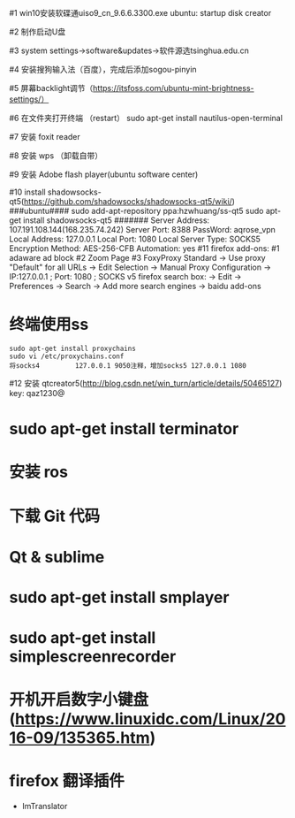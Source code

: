 #1	win10安装软碟通uiso9_cn_9.6.6.3300.exe
	ubuntu: startup disk creator

#2	制作启动U盘

#3	system settings->software&updates->软件源选tsinghua.edu.cn

#4	安装搜狗输入法（百度），完成后添加sogou-pinyin

#5	屏幕backlight调节（https://itsfoss.com/ubuntu-mint-brightness-settings/）

#6	在文件夹打开终端 （restart）
		sudo apt-get install nautilus-open-terminal	

#7	安装 foxit reader

#8 	安装 wps （卸载自带）

#9	安装 Adobe flash player(ubuntu software center)

#10 	install shadowsocks-qt5(https://github.com/shadowsocks/shadowsocks-qt5/wiki/)
	###ubuntu####
	sudo add-apt-repository ppa:hzwhuang/ss-qt5
	sudo apt-get install shadowsocks-qt5
	#######
	Server Address:		107.191.108.144(168.235.74.242)
	Server Port:		8388
	PassWord:		aqrose_vpn
	Local Address:		127.0.0.1
	Local Port:		1080
	Local Server Type:	SOCKS5
	Encryption Method:	AES-256-CFB
	Automation:		yes
#11	firefox add-ons:
	#1	adaware ad block
	#2	Zoom Page
	#3	FoxyProxy Standard
		-> Use proxy "Default" for all URLs 
		-> Edit Selection 
		-> Manual Proxy Configuration 
		-> IP:127.0.0.1 ; Port: 1080 ; SOCKS v5
	firefox search box:
		-> Edit -> Preferences -> Search 
		-> Add more search engines -> baidu add-ons

# 终端使用ss
	sudo apt-get install proxychains
	sudo vi /etc/proxychains.conf
	将socks4         127.0.0.1 9050注释，增加socks5 127.0.0.1 1080
#12	安装 qtcreator5(http://blog.csdn.net/win_turn/article/details/50465127)
	key: qaz1230@

#	sudo apt-get install terminator

#	安装 ros

#	下载 Git 代码	

#	Qt & sublime

#	sudo apt-get install smplayer

#	sudo apt-get install simplescreenrecorder

# 	开机开启数字小键盘(https://www.linuxidc.com/Linux/2016-09/135365.htm)

# firefox 翻译插件
* ImTranslator

